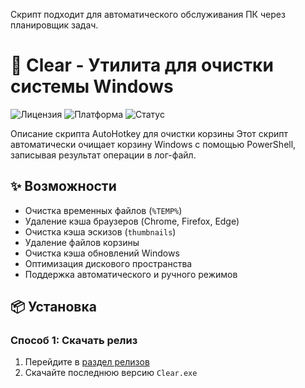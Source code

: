 

Скрипт подходит для автоматического обслуживания ПК через планировщик задач.
# 🧹 Clear - Утилита для очистки системы Windows

![Лицензия](https://img.shields.io/badge/License-MIT-green) ![Платформа](https://img.shields.io/badge/Platform-Windows-blue) ![Статус](https://img.shields.io/badge/Status-Stable-success)

Описание скрипта AutoHotkey для очистки корзины
Этот скрипт автоматически очищает корзину Windows с помощью PowerShell, записывая результат операции в лог-файл.

## ✨ Возможности

- Очистка временных файлов (`%TEMP%`)
- Удаление кэша браузеров (Chrome, Firefox, Edge)
- Очистка кэша эскизов (`thumbnails`)
- Удаление файлов корзины
- Очистка кэша обновлений Windows
- Оптимизация дискового пространства
- Поддержка автоматического и ручного режимов

## 📦 Установка

### Способ 1: Скачать релиз
1. Перейдите в [раздел релизов](https://github.com/wulkan-Git/Clear/releases)
2. Скачайте последнюю версию `Clear.exe`


